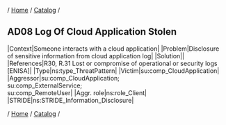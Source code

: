 / [Home](/acctp/) / [Catalog](/acctp/catalog/) /

## AD08 Log Of Cloud Application Stolen

|Context|Someone interacts with a cloud application|
|Problem|Disclosure of sensitive information from cloud application log|
|Solution||
|References|R30, R.31 Lost or compromise of operational or security logs [ENISA]|
|Type|ns:type_ThreatPattern|
|Victim|su:comp_CloudApplication|
|Aggressor|su:comp_CloudApplication;<br /> su:comp_ExternalService;<br /> su:comp_RemoteUser|
|Aggr. role|ns:role_Client|
|STRIDE|ns:STRIDE_Information_Disclosure|

/ [Home](/acctp/) / [Catalog](/acctp/catalog/) /
